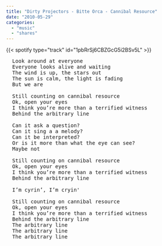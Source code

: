 ```yaml
---
title: "Dirty Projectors - Bitte Orca - Cannibal Resource"
date: "2010-05-29"
categories:
  - "music"
  - "shares"
---
```


{{< spotify type="track" id="1pbRrSj6CBZGcG5i2BSv5L" >}}

<pre>
  Look around at everyone
  Everyone looks alive and waiting
  The wind is up, the stars out
  The sun is calm, the light is fading
  But we are

  Still counting on cannibal resource
  Ok, open your eyes
  I think you’re more than a terrified witness
  Behind the arbitrary line

  Can it ask a question?
  Can it sing a a melody?
  Can it be interpreted?
  Or is it more than what the eye can see?
  Maybe not

  Still counting on cannibal resource
  Ok, open your eyes
  I think you’re more than a terrified witness
  Behind the arbitrary line

  I’m cyrin’, I’m cryin' 

  Still counting on cannibal resource
  Ok, open your eyes
  I think you’re more than a terrified witness
  Behind the arbitrary line
  The arbitrary line
  The arbitrary line
  The arbitrary line
</pre>